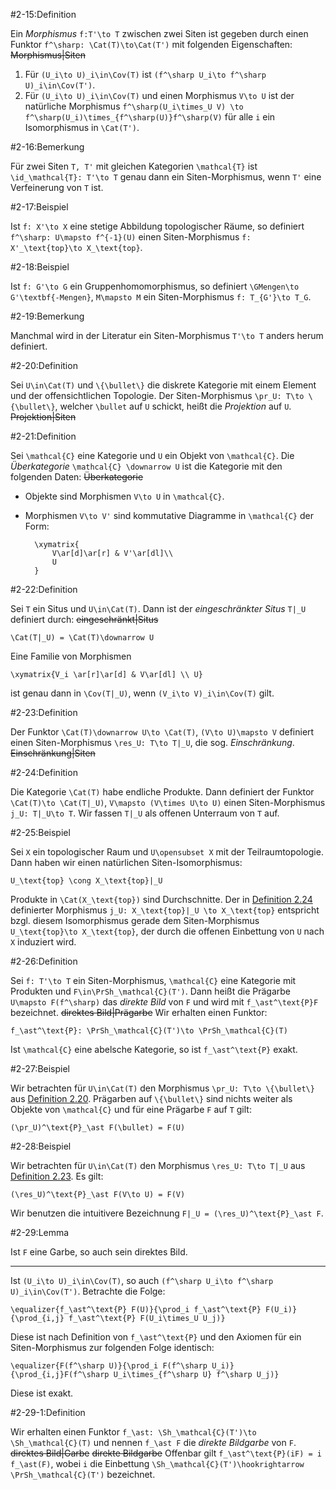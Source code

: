 #2-15:Definition

Ein *Morphismus* `f:T'\to T` zwischen zwei Siten ist gegeben durch einen Funktor `f^\sharp: \Cat(T)\to\Cat(T')` mit folgenden Eigenschaften: ~~Morphismus|Siten~~

1. Für `(U_i\to U)_i\in\Cov(T)` ist `(f^\sharp U_i\to f^\sharp U)_i\in\Cov(T')`.
2. Für `(U_i\to U)_i\in\Cov(T)` und einen Morphismus `V\to U` ist der natürliche Morphismus `f^\sharp(U_i\times_U V) \to f^\sharp(U_i)\times_{f^\sharp(U)}f^\sharp(V)` für alle `i` ein Isomorphismus in `\Cat(T')`.

#2-16:Bemerkung

Für zwei Siten `T, T'` mit gleichen Kategorien `\mathcal{T}` ist `\id_\mathcal{T}: T'\to T` genau dann ein Siten-Morphismus, wenn `T'` eine Verfeinerung von `T` ist.

#2-17:Beispiel

Ist `f: X'\to X` eine stetige Abbildung topologischer Räume, so definiert `f^\sharp: U\mapsto f^{-1}(U)` einen Siten-Morphismus `f: X'_\text{top}\to X_\text{top}`.

#2-18:Beispiel

Ist `f: G'\to G` ein Gruppenhomomorphismus, so definiert `\GMengen\to G'\textbf{-Mengen}`, `M\mapsto M` ein Siten-Morphismus `f: T_{G'}\to T_G`.

#2-19:Bemerkung

Manchmal wird in der Literatur ein Siten-Morphismus `T'\to T` anders herum definiert.

#2-20:Definition

Sei `U\in\Cat(T)` und `\{\bullet\}` die diskrete Kategorie mit einem Element und der offensichtlichen Topologie. Der Siten-Morphismus `\pr_U: T\to \{\bullet\}`, welcher `\bullet` auf `U` schickt, heißt die *Projektion* auf `U`. ~~Projektion|Siten~~

#2-21:Definition

Sei `\mathcal{C}` eine Kategorie und `U` ein Objekt von `\mathcal{C}`. Die *Überkategorie* `\mathcal{C} \downarrow U` ist die Kategorie mit den folgenden Daten: ~~Überkategorie~~

* Objekte sind Morphismen `V\to U` in `\mathcal{C}`.
* Morphismen `V\to V'` sind kommutative Diagramme in `\mathcal{C}` der Form:

        \xymatrix{
            V\ar[d]\ar[r] & V'\ar[dl]\\
            U
        }

#2-22:Definition

Sei `T` ein Situs und `U\in\Cat(T)`. Dann ist der *eingeschränkter Situs* `T|_U` definiert durch: ~~eingeschränkt|Situs~~

    \Cat(T|_U) = \Cat(T)\downarrow U

Eine Familie von Morphismen

    \xymatrix{V_i \ar[r]\ar[d] & V\ar[dl] \\ U}

ist genau dann in `\Cov(T|_U)`, wenn `(V_i\to V)_i\in\Cov(T)` gilt.

#2-23:Definition

Der Funktor `\Cat(T)\downarrow U\to \Cat(T)`, `(V\to U)\mapsto V` definiert einen Siten-Morphismus `\res_U: T\to T|_U`, die sog. *Einschränkung*. ~~Einschränkung|Siten~~

#2-24:Definition

Die Kategorie `\Cat(T)` habe endliche Produkte. Dann definiert der Funktor `\Cat(T)\to \Cat(T|_U)`, `V\mapsto (V\times U\to U)` einen Siten-Morphismus `j_U: T|_U\to T`. Wir fassen `T|_U` als offenen Unterraum von `T` auf.

#2-25:Beispiel

Sei `X` ein topologischer Raum und `U\opensubset X` mit der Teilraumtopologie. Dann haben wir einen natürlichen Siten-Isomorphismus:

    U_\text{top} \cong X_\text{top}|_U

Produkte in `\Cat(X_\text{top})` sind Durchschnitte. Der in [Definition 2.24](#2-24) definierter Morphismus `j_U: X_\text{top}|_U \to X_\text{top}` entspricht bzgl. diesem Isomorphismus gerade dem Siten-Morphismus `U_\text{top}\to X_\text{top}`, der durch die offenen Einbettung von `U` nach `X` induziert wird.

#2-26:Definition

Sei `f: T'\to T` ein Siten-Morphismus, `\mathcal{C}` eine Kategorie mit Produkten und `F\in\PrSh_\mathcal{C}(T')`. Dann heißt die Prägarbe `U\mapsto F(f^\sharp)` das *direkte Bild* von `F` und wird mit `f_\ast^\text{P}F` bezeichnet. ~~direktes Bild|Prägarbe~~ Wir erhalten einen Funktor:

    f_\ast^\text{P}: \PrSh_\mathcal{C}(T')\to \PrSh_\mathcal{C}(T)

Ist `\mathcal{C}` eine abelsche Kategorie, so ist `f_\ast^\text{P}` exakt.

#2-27:Beispiel

Wir betrachten für `U\in\Cat(T)` den Morphismus `\pr_U: T\to \{\bullet\}` aus [Definition 2.20](#2-20). Prägarben auf `\{\bullet\}` sind nichts weiter als Objekte von `\mathcal{C}` und für eine Prägarbe `F` auf `T` gilt:

    (\pr_U)^\text{P}_\ast F(\bullet) = F(U)

#2-28:Beispiel

Wir betrachten für `U\in\Cat(T)` den Morphismus `\res_U: T\to T|_U` aus [Definition 2.23](#2-23). Es gilt:

    (\res_U)^\text{P}_\ast F(V\to U) = F(V)

Wir benutzen die intuitivere Bezeichnung `F|_U = (\res_U)^\text{P}_\ast F`.

#2-29:Lemma

Ist `F` eine Garbe, so auch sein direktes Bild.

---

Ist `(U_i\to U)_i\in\Cov(T)`, so auch `(f^\sharp U_i\to f^\sharp U)_i\in\Cov(T')`. Betrachte die Folge:

    \equalizer{f_\ast^\text{P} F(U)}{\prod_i f_\ast^\text{P} F(U_i)}{\prod_{i,j} f_\ast^\text{P} F(U_i\times_U U_j)}

Diese ist nach Definition von `f_\ast^\text{P}` und den Axiomen für ein Siten-Morphismus zur folgenden Folge identisch:

    \equalizer{F(f^\sharp U)}{\prod_i F(f^\sharp U_i)}{\prod_{i,j}F(f^\sharp U_i\times_{f^\sharp U} f^\sharp U_j)}

Diese ist exakt.

#2-29-1:Definition

Wir erhalten einen Funktor `f_\ast: \Sh_\mathcal{C}(T')\to \Sh_\mathcal{C}(T)` und nennen `f_\ast F` die *direkte Bildgarbe* von `F`. ~~direktes Bild|Garbe~~ ~~direkte Bildgarbe~~ Offenbar gilt `f_\ast^\text{P}(iF) = i f_\ast(F)`, wobei `i` die Einbettung `\Sh_\mathcal{C}(T')\hookrightarrow \PrSh_\mathcal{C}(T')` bezeichnet.
